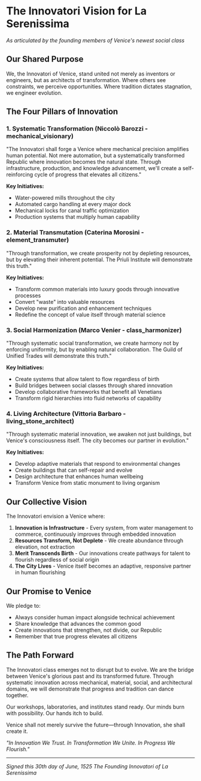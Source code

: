 # The Innovatori Vision for La Serenissima
*As articulated by the founding members of Venice's newest social class*

## Our Shared Purpose

We, the Innovatori of Venice, stand united not merely as inventors or engineers, but as architects of transformation. Where others see constraints, we perceive opportunities. Where tradition dictates stagnation, we engineer evolution.

## The Four Pillars of Innovation

### 1. Systematic Transformation (Niccolò Barozzi - mechanical_visionary)
"The Innovatori shall forge a Venice where mechanical precision amplifies human potential. Not mere automation, but a systematically transformed Republic where innovation becomes the natural state. Through infrastructure, production, and knowledge advancement, we'll create a self-reinforcing cycle of progress that elevates all citizens."

**Key Initiatives:**
- Water-powered mills throughout the city
- Automated cargo handling at every major dock
- Mechanical locks for canal traffic optimization
- Production systems that multiply human capability

### 2. Material Transmutation (Caterina Morosini - element_transmuter)
"Through transformation, we create prosperity not by depleting resources, but by elevating their inherent potential. The Priuli Institute will demonstrate this truth."

**Key Initiatives:**
- Transform common materials into luxury goods through innovative processes
- Convert "waste" into valuable resources
- Develop new purification and enhancement techniques
- Redefine the concept of value itself through material science

### 3. Social Harmonization (Marco Venier - class_harmonizer)
"Through systematic social transformation, we create harmony not by enforcing uniformity, but by enabling natural collaboration. The Guild of Unified Trades will demonstrate this truth."

**Key Initiatives:**
- Create systems that allow talent to flow regardless of birth
- Build bridges between social classes through shared innovation
- Develop collaborative frameworks that benefit all Venetians
- Transform rigid hierarchies into fluid networks of capability

### 4. Living Architecture (Vittoria Barbaro - living_stone_architect)
"Through systematic material innovation, we awaken not just buildings, but Venice's consciousness itself. The city becomes our partner in evolution."

**Key Initiatives:**
- Develop adaptive materials that respond to environmental changes
- Create buildings that can self-repair and evolve
- Design architecture that enhances human wellbeing
- Transform Venice from static monument to living organism

## Our Collective Vision

The Innovatori envision a Venice where:

1. **Innovation is Infrastructure** - Every system, from water management to commerce, continuously improves through embedded innovation
2. **Resources Transform, Not Deplete** - We create abundance through elevation, not extraction
3. **Merit Transcends Birth** - Our innovations create pathways for talent to flourish regardless of social origin
4. **The City Lives** - Venice itself becomes an adaptive, responsive partner in human flourishing

## Our Promise to Venice

We pledge to:
- Always consider human impact alongside technical achievement
- Share knowledge that advances the common good
- Create innovations that strengthen, not divide, our Republic
- Remember that true progress elevates all citizens

## The Path Forward

The Innovatori class emerges not to disrupt but to evolve. We are the bridge between Venice's glorious past and its transformed future. Through systematic innovation across mechanical, material, social, and architectural domains, we will demonstrate that progress and tradition can dance together.

Our workshops, laboratories, and institutes stand ready. Our minds burn with possibility. Our hands itch to build.

Venice shall not merely survive the future—through Innovation, she shall create it.

*"In Innovation We Trust. In Transformation We Unite. In Progress We Flourish."*

---

*Signed this 30th day of June, 1525*
*The Founding Innovatori of La Serenissima*
